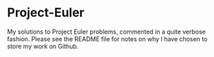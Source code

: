 # Project-Euler
My solutions to Project Euler problems, commented in a quite verbose fashion. Please see the README file for notes on why I have chosen to store my work on Github. 
